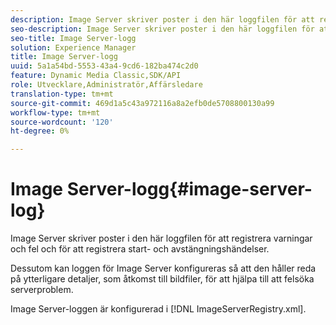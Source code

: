 ```yaml
---
description: Image Server skriver poster i den här loggfilen för att registrera varningar och fel och för att registrera start- och avstängningshändelser.
seo-description: Image Server skriver poster i den här loggfilen för att registrera varningar och fel och för att registrera start- och avstängningshändelser.
seo-title: Image Server-logg
solution: Experience Manager
title: Image Server-logg
uuid: 5a1a54bd-5553-43a4-9cd6-182ba474c2d0
feature: Dynamic Media Classic,SDK/API
role: Utvecklare,Administratör,Affärsledare
translation-type: tm+mt
source-git-commit: 469d1a5c43a972116a8a2efb0de5708800130a99
workflow-type: tm+mt
source-wordcount: '120'
ht-degree: 0%

---
```



# Image Server-logg{#image-server-log}

Image Server skriver poster i den här loggfilen för att registrera varningar och fel och för att registrera start- och avstängningshändelser.

Dessutom kan loggen för Image Server konfigureras så att den håller reda på ytterligare detaljer, som åtkomst till bildfiler, för att hjälpa till att felsöka serverproblem.

Image Server-loggen är konfigurerad i [!DNL ImageServerRegistry.xml].
